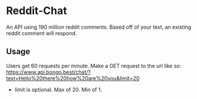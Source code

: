 # Reddit-Chat
An API using 190 million reddit comments. Based off of your text, an existing reddit comment will respond.

## Usage
Users get 60 requests per minute. Make a GET request to the url like so:
https://www.api.bongo.best/chat/?text=Hello%20there%20how%20are%20you&limit=20

* limit is optional. Max of 20. Min of 1.